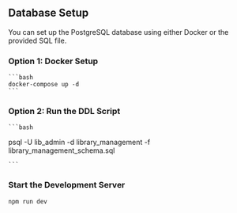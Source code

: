 ## Database Setup

You can set up the PostgreSQL database using either Docker or the provided SQL file.

### Option 1: Docker Setup

    ```bash
    docker-compose up -d
    ```

### Option 2: Run the DDL Script

    ```bash

psql -U lib_admin -d library_management -f library_management_schema.sql

    ```

### Start the Development Server

```bash
npm run dev
```
